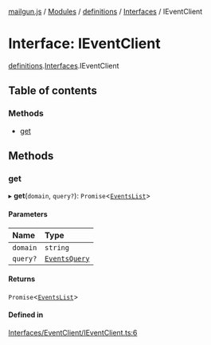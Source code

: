 [mailgun.js](../README.md) / [Modules](../modules.md) / [definitions](../modules/definitions.md) / [Interfaces](../modules/definitions.Interfaces.md) / IEventClient

# Interface: IEventClient

[definitions](../modules/definitions.md).[Interfaces](../modules/definitions.Interfaces.md).IEventClient

## Table of contents

### Methods

- [get](definitions.Interfaces.IEventClient.md#get)

## Methods

### get

▸ **get**(`domain`, `query?`): `Promise`\<[`EventsList`](../modules/definitions.md#eventslist)\>

#### Parameters

| Name | Type |
| :------ | :------ |
| `domain` | `string` |
| `query?` | [`EventsQuery`](../modules/definitions.md#eventsquery) |

#### Returns

`Promise`\<[`EventsList`](../modules/definitions.md#eventslist)\>

#### Defined in

[Interfaces/EventClient/IEventClient.ts:6](https://github.com/mailgun/mailgun.js/blob/73cbc82/lib/Interfaces/EventClient/IEventClient.ts#L6)
